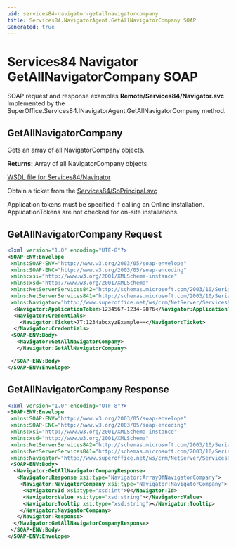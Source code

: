 ```yaml
---
uid: services84-navigator-getallnavigatorcompany
title: Services84.NavigatorAgent.GetAllNavigatorCompany SOAP
Generated: true
---
```


# Services84 Navigator GetAllNavigatorCompany SOAP

SOAP request and response examples **Remote/Services84/Navigator.svc**
Implemented by the <see cref="M:SuperOffice.Services84.INavigatorAgent.GetAllNavigatorCompany">SuperOffice.Services84.INavigatorAgent.GetAllNavigatorCompany</see> method.

## GetAllNavigatorCompany

Gets an array of all NavigatorCompany objects.


**Returns:** Array of all NavigatorCompany objects


[WSDL file for Services84/Navigator](../Services84-Navigator.md)

Obtain a ticket from the [Services84/SoPrincipal.svc](../SoPrincipal/SoPrincipal.md)

Application tokens must be specified if calling an Online installation. ApplicationTokens are not checked for on-site installations.

## GetAllNavigatorCompany Request

```xml
<?xml version="1.0" encoding="UTF-8"?>
<SOAP-ENV:Envelope
 xmlns:SOAP-ENV="http://www.w3.org/2003/05/soap-envelope"
 xmlns:SOAP-ENC="http://www.w3.org/2003/05/soap-encoding"
 xmlns:xsi="http://www.w3.org/2001/XMLSchema-instance"
 xmlns:xsd="http://www.w3.org/2001/XMLSchema"
 xmlns:NetServerServices842="http://schemas.microsoft.com/2003/10/Serialization/Arrays"
 xmlns:NetServerServices841="http://schemas.microsoft.com/2003/10/Serialization/"
 xmlns:Navigator="http://www.superoffice.net/ws/crm/NetServer/Services84">
  <Navigator:ApplicationToken>1234567-1234-9876</Navigator:ApplicationToken>
  <Navigator:Credentials>
    <Navigator:Ticket>7T:1234abcxyzExample==</Navigator:Ticket>
  </Navigator:Credentials>
 <SOAP-ENV:Body>
   <Navigator:GetAllNavigatorCompany>
   </Navigator:GetAllNavigatorCompany>

 </SOAP-ENV:Body>
</SOAP-ENV:Envelope>

```


## GetAllNavigatorCompany Response

```xml
<?xml version="1.0" encoding="UTF-8"?>
<SOAP-ENV:Envelope
 xmlns:SOAP-ENV="http://www.w3.org/2003/05/soap-envelope"
 xmlns:SOAP-ENC="http://www.w3.org/2003/05/soap-encoding"
 xmlns:xsi="http://www.w3.org/2001/XMLSchema-instance"
 xmlns:xsd="http://www.w3.org/2001/XMLSchema"
 xmlns:NetServerServices842="http://schemas.microsoft.com/2003/10/Serialization/Arrays"
 xmlns:NetServerServices841="http://schemas.microsoft.com/2003/10/Serialization/"
 xmlns:Navigator="http://www.superoffice.net/ws/crm/NetServer/Services84">
 <SOAP-ENV:Body>
  <Navigator:GetAllNavigatorCompanyResponse>
   <Navigator:Response xsi:type="Navigator:ArrayOfNavigatorCompany">
    <Navigator:NavigatorCompany xsi:type="Navigator:NavigatorCompany">
     <Navigator:Id xsi:type="xsd:int">0</Navigator:Id>
     <Navigator:Value xsi:type="xsd:string"></Navigator:Value>
     <Navigator:Tooltip xsi:type="xsd:string"></Navigator:Tooltip>
    </Navigator:NavigatorCompany>
   </Navigator:Response>
  </Navigator:GetAllNavigatorCompanyResponse>
 </SOAP-ENV:Body>
</SOAP-ENV:Envelope>

```

